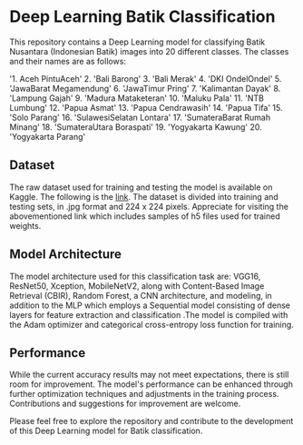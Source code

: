 # Deep Learning Batik Classification

This repository contains a Deep Learning model for classifying Batik Nusantara (Indonesian Batik) images into 20 different classes. The classes and their names are as follows:

'1. Aceh PintuAceh'
2. 'Bali Barong'
3. 'Bali Merak'
4. 'DKI OndelOndel'
5. 'JawaBarat Megamendung'
6. 'JawaTimur Pring'
7. 'Kalimantan Dayak'
8. 'Lampung Gajah'
9. 'Madura Mataketeran'
10. 'Maluku Pala'
11. 'NTB Lumbung'
12. 'Papua Asmat'
13. 'Papua Cendrawasih'
14. 'Papua Tifa'
15. 'Solo Parang'
16. 'SulawesiSelatan Lontara'
17. 'SumateraBarat Rumah Minang'
18. 'SumateraUtara Boraspati'
19. 'Yogyakarta Kawung'
20. 'Yogyakarta Parang'

## Dataset
The raw dataset used for training and testing the model is available on Kaggle. The following is the [link](https://www.kaggle.com/datasets/hendryhb/batik-nusantara-batik-indonesia-dataset). The dataset is divided into training and testing sets, in .jpg format and 224 x 224 pixels. Appreciate for visiting the abovementioned link which includes samples of h5 files used for trained weights.


## Model Architecture
The model architecture used for this classification task are: VGG16, ResNet50, Xception, MobileNetV2, along with Content-Based Image Retrieval (CBIR), Random Forest, a CNN architecture, and modeling, in addition to the MLP which employs a Sequential model consisting of dense layers for feature extraction and classification .The model is compiled with the Adam optimizer and categorical cross-entropy loss function for training.

## Performance
While the current accuracy results may not meet expectations, there is still room for improvement. The model's performance can be enhanced through further optimization techniques and adjustments in the training process. Contributions and suggestions for improvement are welcome.

Please feel free to explore the repository and contribute to the development of this Deep Learning model for Batik classification.
